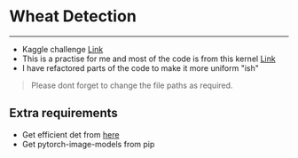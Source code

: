 # Wheat Detection 
 -----
 
 - Kaggle challenge [Link](https://www.kaggle.com/c/global-wheat-detection/overview)
 - This is a practise for me and most of the code is from this kernel [Link]( https://www.kaggle.com/shonenkov/training-efficientdet )
- I have refactored parts of the code to make it more uniform "ish"

> Please dont forget to change the file paths as required. 

## Extra requirements

- Get efficient det from [here](https://github.com/rwightman/efficientdet-pytorch)
- Get pytorch-image-models from pip
